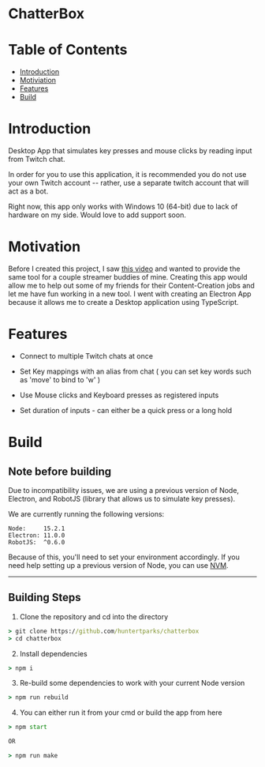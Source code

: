 # ChatterBox

# Table of Contents

* [Introduction](#introduction)
* [Motiviation](#motivation)
* [Features](#features)
* [Build](#build)

# Introduction

Desktop App that simulates key presses and mouse clicks by reading input from Twitch chat.

In order for you to use this application, it is recommended you do not use your own Twitch account -- rather, use a separate twitch account that will act as a bot.

Right now, this app only works with Windows 10 (64-bit) due to lack of hardware on my side. Would love to add support soon.

# Motivation

Before I created this project, I saw [this video](https://youtu.be/QIacthT6c84) and wanted to provide the same tool for a couple streamer buddies of mine. Creating this app would allow me to help out some of my friends for their Content-Creation jobs and let me have fun working in a new tool. I went with creating an Electron App because it allows me to create a Desktop application using TypeScript.

# Features

* Connect to multiple Twitch chats at once

* Set Key mappings with an alias from chat ( you can set key words such as 'move' to bind to 'w' )

* Use Mouse clicks and Keyboard presses as registered inputs

* Set duration of inputs - can either be a quick press or a long hold

# Build

## Note before building

Due to incompatibility issues, we are using a previous version of Node, Electron, and RobotJS (library that allows us to simulate key presses).

We are currently running the following versions:
```
Node:     15.2.1
Electron: 11.0.0
RobotJS:  ^0.6.0
```

Because of this, you'll need to set your environment accordingly. If you need help setting up a previous version of Node, you can use [NVM](https://github.com/nvm-sh/nvm).

***

## Building Steps

1) Clone the repository and cd into the directory

```cmd
> git clone https://github.com/huntertparks/chatterbox
> cd chatterbox
```

2) Install dependencies

```cmd
> npm i
```

3) Re-build some dependencies to work with your current Node version

```cmd
> npm run rebuild
```

4) You can either run it from your cmd or build the app from here

```cmd
> npm start

OR

> npm run make
```

